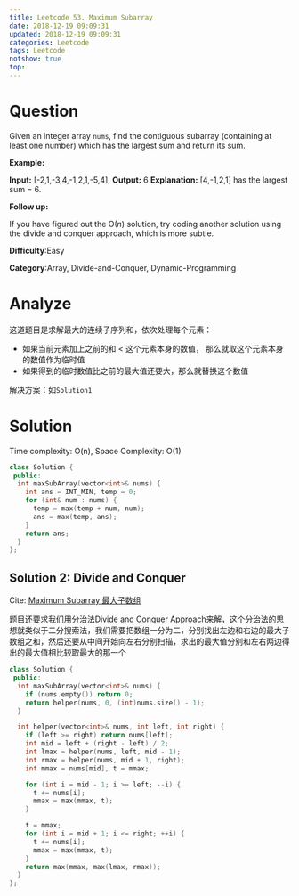 ```yaml
---
title: Leetcode 53. Maximum Subarray
date: 2018-12-19 09:09:31
updated: 2018-12-19 09:09:31
categories: Leetcode
tags: Leetcode
notshow: true
top:
---
```


# Question

Given an integer array  `nums`, find the contiguous subarray (containing at least one number) which has the largest sum and return its sum.

**Example:**

**Input:** [-2,1,-3,4,-1,2,1,-5,4],
**Output:** 6
**Explanation:** [4,-1,2,1] has the largest sum = 6.

**Follow up:**

If you have figured out the O(_n_) solution, try coding another solution using the divide and conquer approach, which is more subtle.

**Difficulty**:Easy

**Category**:Array, Divide-and-Conquer, Dynamic-Programming

<!-- more -->

# Analyze

这道题目是求解最大的连续子序列和，依次处理每个元素：

- 如果当前元素加上之前的和 < 这个元素本身的数值， 那么就取这个元素本身的数值作为临时值
- 如果得到的临时数值比之前的最大值还要大，那么就替换这个数值

解决方案：如`Solution1`

# Solution

Time complexity: O(n), Space Complexity: O(1)

```cpp
class Solution {
 public:
  int maxSubArray(vector<int>& nums) {
    int ans = INT_MIN, temp = 0;
    for (int& num : nums) {
      temp = max(temp + num, num);
      ans = max(temp, ans);
    }
    return ans;
  }
};
```

## Solution 2: Divide and Conquer

Cite: [Maximum Subarray 最大子数组](http://www.cnblogs.com/grandyang/p/4377150.html)

题目还要求我们用分治法Divide and Conquer Approach来解，这个分治法的思想就类似于二分搜索法，我们需要把数组一分为二，分别找出左边和右边的最大子数组之和，然后还要从中间开始向左右分别扫描，求出的最大值分别和左右两边得出的最大值相比较取最大的那一个

```cpp
class Solution {
 public:
  int maxSubArray(vector<int>& nums) {
    if (nums.empty()) return 0;
    return helper(nums, 0, (int)nums.size() - 1);
  }

  int helper(vector<int>& nums, int left, int right) {
    if (left >= right) return nums[left];
    int mid = left + (right - left) / 2;
    int lmax = helper(nums, left, mid - 1);
    int rmax = helper(nums, mid + 1, right);
    int mmax = nums[mid], t = mmax;

    for (int i = mid - 1; i >= left; --i) {
      t += nums[i];
      mmax = max(mmax, t);
    }

    t = mmax;
    for (int i = mid + 1; i <= right; ++i) {
      t += nums[i];
      mmax = max(mmax, t);
    }
    return max(mmax, max(lmax, rmax));
  }
};
```